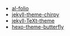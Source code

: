 - [al-folio](https://github.com/alshedivat/al-folio.git)
- [jekyll-theme-chirpy](https://github.com/cotes2020/jekyll-theme-chirpy.git)
- [jekyll-TeXt-theme](https://github.com/kitian616/jekyll-TeXt-theme.git)
- [hexo-theme-butterfly](https://github.com/jerryc127/hexo-theme-butterfly.git)
